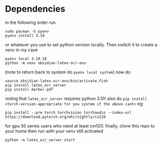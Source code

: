  # Dependencies
 in the following order run
 ```
sudo pacman -S pyenv
pyenv install 3.10
```
or whatever you use to set python version locally. Then switch it to create a venv in my case
```
pyenv local 3.10.18
python -m venv obsidian-latex-ocr-env
```
(note to return back to system do `pyenv local system`)
now do 
```
source obsidian-latex-ocr-env/bin/activate.fish
pip install latex_ocr_server
pip install marker-pdf
```
noting that `latex_ocr_server` requires python 3.10! 
also do `pip install <torch-version-appropriate for you system if the above cant>` eg:
```
pip install --pre torch torchvision torchaudio --index-url https://download.pytorch.org/whl/nightly/cu128
```
for gpu 50 series users who need at least cm120. finally, clone this repo to your home then run with your venv still activated
```
python -m latex_ocr_server start
```

